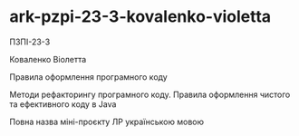 # ark-pzpi-23-3-kovalenko-violetta

ПЗПІ-23-3

Коваленко Віолетта

Правила оформлення програмного коду 

Методи рефакторингу програмного коду. Правила оформлення чистого та ефективного коду в Java

Повна назва міні-проєкту ЛР українською мовою
